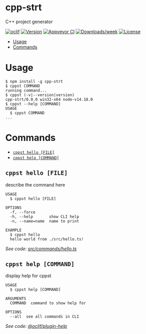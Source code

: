 cpp-strt
========

C++ project generator

[![oclif](https://img.shields.io/badge/cli-oclif-brightgreen.svg)](https://oclif.io)
[![Version](https://img.shields.io/npm/v/cpp-strt.svg)](https://npmjs.org/package/cpp-strt)
[![Appveyor CI](https://ci.appveyor.com/api/projects/status/github/ChBrMa/cpp-strt?branch=master&svg=true)](https://ci.appveyor.com/project/ChBrMa/cpp-strt/branch/master)
[![Downloads/week](https://img.shields.io/npm/dw/cpp-strt.svg)](https://npmjs.org/package/cpp-strt)
[![License](https://img.shields.io/npm/l/cpp-strt.svg)](https://github.com/ChBrMa/cpp-strt/blob/master/package.json)

<!-- toc -->
* [Usage](#usage)
* [Commands](#commands)
<!-- tocstop -->
# Usage
<!-- usage -->
```sh-session
$ npm install -g cpp-strt
$ cppst COMMAND
running command...
$ cppst (-v|--version|version)
cpp-strt/0.0.0 win32-x64 node-v14.18.0
$ cppst --help [COMMAND]
USAGE
  $ cppst COMMAND
...
```
<!-- usagestop -->
# Commands
<!-- commands -->
* [`cppst hello [FILE]`](#cppst-hello-file)
* [`cppst help [COMMAND]`](#cppst-help-command)

## `cppst hello [FILE]`

describe the command here

```
USAGE
  $ cppst hello [FILE]

OPTIONS
  -f, --force
  -h, --help       show CLI help
  -n, --name=name  name to print

EXAMPLE
  $ cppst hello
  hello world from ./src/hello.ts!
```

_See code: [src/commands/hello.ts](https://github.com/ChBrMa/cpp-strt/blob/v0.0.0/src/commands/hello.ts)_

## `cppst help [COMMAND]`

display help for cppst

```
USAGE
  $ cppst help [COMMAND]

ARGUMENTS
  COMMAND  command to show help for

OPTIONS
  --all  see all commands in CLI
```

_See code: [@oclif/plugin-help](https://github.com/oclif/plugin-help/blob/v3.2.4/src/commands/help.ts)_
<!-- commandsstop -->

